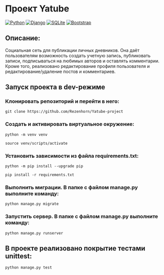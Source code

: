 # Проект Yatube
[![Python](https://img.shields.io/badge/python-3670A0?style=for-the-badge&logo=python&logoColor=ffdd54)](https://www.python.org/downloads/release/python-379/) [![Django](https://img.shields.io/badge/django-%23092E20.svg?style=for-the-badge&logo=django&logoColor=white)](https://www.djangoproject.com/) [![SQLite](https://img.shields.io/badge/sqlite-%2307405e.svg?style=for-the-badge&logo=sqlite&logoColor=white)](https://www.sqlite.org/index.html) [![Bootstrap](https://img.shields.io/badge/bootstrap-%23563D7C.svg?style=for-the-badge&logo=bootstrap&logoColor=white)](https://getbootstrap.com/)

## Описание:

Социальная сеть для публикации личных дневников. Она даёт пользователям возможность создать учетную запись, публиковать записи, подписываться на любимых авторов и оставлять комментарии. Кроме того, реализовано редактирование профиля пользователя и редактирование/удаление постов и комментариев.

## Запуск проекта в dev-режиме
### Клонировать репозиторий и перейти в него:
```
git clone https://github.com/Rezenhorn/Yatube-project
```
### Cоздать и активировать виртуальное окружение:
```
python -m venv venv
```
```
source venv/scripts/activate
```
### Установить зависимости из файла requirements.txt:
```
python -m pip install --upgrade pip
```
```
pip install -r requirements.txt
```
### Выполнить миграции. В папке с файлом manage.py выполните команду:
```
python manage.py migrate
```
### Запустить сервер. В папке с файлом manage.py выполните команду:
```
python manage.py runserver
```

## В проекте реализовано покрытие тестами unittest:
```
python manage.py test
```